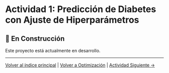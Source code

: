 # Actividad 1: Predicción de Diabetes con Ajuste de Hiperparámetros

## 🚧 En Construcción

Este proyecto está actualmente en desarrollo.

---

[Volver al índice principal](../../README.md) | [Volver a Optimización](../README.md) | [Actividad Siguiente →](../Actividad_2_Ajustes_Clasificacion_Medica/README.md)
